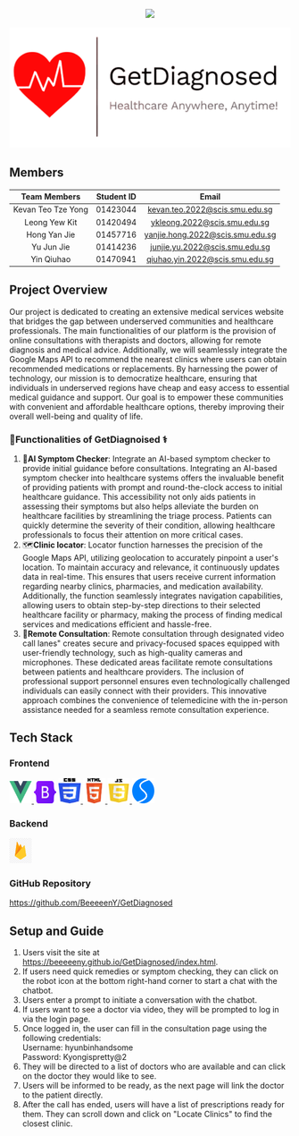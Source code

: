 <!-- markdownlint-disable MD022 MDO31 MD032 MD033 MD034 -->
<p align="center">
      <img src="https://readme-typing-svg.demolab.com/?lines=G4T5+Life+Below+Water&font=Fira%20Code&center=true&width=380&height=50&duration=4000&pause=1000">
</p>

<p align="center">
      <img src="images/logo.png">
</p>

## Members
| Team Members         | Student ID | Email                            |
| :------------------: | :--------: | :------------------------------: |
| Kevan Teo Tze Yong   |  01423044  | kevan.teo.2022@scis.smu.edu.sg   |
| Leong Yew Kit        |  01420494  | ykleong.2022@scis.smu.edu.sg     |
| Hong Yan Jie         |  01457716  | yanjie.hong.2022@scis.smu.edu.sg |
| Yu Jun Jie           |  01414236  | junjie.yu.2022@scis.smu.edu.sg   |
| Yin Qiuhao           |  01470941  | qiuhao.yin.2022@scis.smu.edu.sg  |

## Project Overview
Our project is dedicated to creating an extensive medical services website that bridges the gap between underserved communities and healthcare professionals. The main functionalities of our platform is the provision of online consultations with therapists and doctors, allowing for remote diagnosis and medical advice. Additionally, we will seamlessly integrate the Google Maps API to recommend the nearest clinics where users can obtain recommended medications or replacements. By harnessing the power of technology, our mission is to democratize healthcare, ensuring that individuals in underserved regions have cheap and easy access to essential medical guidance and support. Our goal is to empower these communities with convenient and affordable healthcare options, thereby improving their overall well-being and quality of life.


### 💉Functionalities of GetDiagnoised ⚕
1. 🤖<b>AI Symptom Checker</b>: Integrate an AI-based symptom checker to provide initial guidance before consultations. Integrating an AI-based symptom checker into healthcare systems offers the invaluable benefit of providing patients with prompt and round-the-clock access to initial healthcare guidance. This accessibility not only aids patients in assessing their symptoms but also helps alleviate the burden on healthcare facilities by streamlining the triage process. Patients can quickly determine the severity of their condition, allowing healthcare professionals to focus their attention on more critical cases.
2. 🗺<b>Clinic locator</b>: Locator function harnesses the precision of the Google Maps API, utilizing geolocation to accurately pinpoint a user's location. To maintain accuracy and relevance, it continuously updates data in real-time. This ensures that users receive current information regarding nearby clinics, pharmacies, and medication availability. Additionally, the function seamlessly integrates navigation capabilities, allowing users to obtain step-by-step directions to their selected healthcare facility or pharmacy, making the process of finding medical services and medications efficient and hassle-free.
3. 🎥<b>Remote Consultation</b>: Remote consultation through designated video call lanes" creates secure and privacy-focused spaces equipped with user-friendly technology, such as high-quality cameras and microphones. These dedicated areas facilitate remote consultations between patients and healthcare providers. The inclusion of professional support personnel ensures even technologically challenged individuals can easily connect with their providers. This innovative approach combines the convenience of telemedicine with the in-person assistance needed for a seamless remote consultation experience.

## Tech Stack
### Frontend
<a href="https://vuejs.org/" target="_blank" rel="noreferrer"> <img src="images/vue.png" alt="vuejs" width="40" height="40"/> </a>
<a href="https://getbootstrap.com" target="_blank" rel="noreferrer"> <img src="images/bootstrap.png" alt="bootstrap" width="40" height="40"/></a> 
<a href="https://www.w3schools.com/css/" target="_blank" rel="noreferrer"> <img src="images/css.png" alt="css3" width="40" height="45"/> </a>
<a href="https://www.w3.org/html/" target="_blank" rel="noreferrer"> <img src="images/html.png" alt="html5" width="40" height="45"/> </a>
<a href="https://www.javascript.com/" target="_blank" rel="noreferrer"> <img src="images/js.png" alt="javascript" width="40" height="45"/> </a>
<a href="https://swiperjs.com/" target="_blank" rel="noreferrer"> <img src="images/swiperjs.png" alt="swiper" width="40" height="45"/> </a>


### Backend
<a href="https://firebase.google.com/" target="_blank" rel="noreferrer"> <img src="images/firebase.png" alt="firebase" width="40" height="45"/> </a>

<!-- ### Deployment -->
<!-- https://deployment.d3rfeip13ibxct.amplifyapp.com/ (We will be deploying it again as we have to deploy a separate Flask app as well) -->
<!-- It will be up soon... -->

### GitHub Repository
https://github.com/BeeeeenY/GetDiagnosed

## Setup and Guide
1. Users visit the site at https://beeeeeny.github.io/GetDiagnosed/index.html.
2. If users need quick remedies or symptom checking, they can click on the robot icon at the bottom right-hand corner to start a chat with the chatbot.
3. Users enter a prompt to initiate a conversation with the chatbot.
4. If users want to see a doctor via video, they will be prompted to log in via the login page.
5. Once logged in, the user can fill in the consultation page using the following credentials: <br>
Username: hyunbinhandsome <br>
Password: Kyongispretty@2
6. They will be directed to a list of doctors who are available and can click on the doctor they would like to see.
7. Users will be informed to be ready, as the next page will link the doctor to the patient directly.
8. After the call has ended, users will have a list of prescriptions ready for them. They can scroll down and click on "Locate Clinics" to find the closest clinic.
